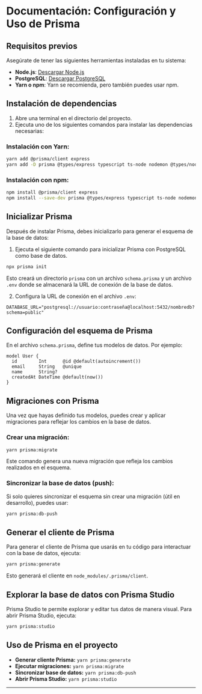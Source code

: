 
# Documentación: Configuración y Uso de Prisma

## Requisitos previos
Asegúrate de tener las siguientes herramientas instaladas en tu sistema:

- **Node.js**: [Descargar Node.js](https://nodejs.org)
- **PostgreSQL**: [Descargar PostgreSQL](https://www.postgresql.org/download/)
- **Yarn o npm**: Yarn se recomienda, pero también puedes usar npm.
  
## Instalación de dependencias

1. Abre una terminal en el directorio del proyecto.
2. Ejecuta uno de los siguientes comandos para instalar las dependencias necesarias:

### Instalación con Yarn:
```bash
yarn add @prisma/client express
yarn add -D prisma @types/express typescript ts-node nodemon @types/node
```

### Instalación con npm:
```bash
npm install @prisma/client express
npm install --save-dev prisma @types/express typescript ts-node nodemon @types/node
```

## Inicializar Prisma

Después de instalar Prisma, debes inicializarlo para generar el esquema de la base de datos:

1. Ejecuta el siguiente comando para inicializar Prisma con PostgreSQL como base de datos.

```bash
npx prisma init
```

Esto creará un directorio `prisma` con un archivo `schema.prisma` y un archivo `.env` donde se almacenará la URL de conexión de la base de datos.

2. Configura la URL de conexión en el archivo `.env`:

```env
DATABASE_URL="postgresql://usuario:contraseña@localhost:5432/nombredb?schema=public"
```

## Configuración del esquema de Prisma

En el archivo `schema.prisma`, define tus modelos de datos. Por ejemplo:

```prisma
model User {
  id        Int      @id @default(autoincrement())
  email     String   @unique
  name      String?
  createdAt DateTime @default(now())
}
```

## Migraciones con Prisma

Una vez que hayas definido tus modelos, puedes crear y aplicar migraciones para reflejar los cambios en la base de datos.

### Crear una migración:

```bash
yarn prisma:migrate
```

Este comando genera una nueva migración que refleja los cambios realizados en el esquema.

### Sincronizar la base de datos (push):

Si solo quieres sincronizar el esquema sin crear una migración (útil en desarrollo), puedes usar:

```bash
yarn prisma:db-push
```

## Generar el cliente de Prisma

Para generar el cliente de Prisma que usarás en tu código para interactuar con la base de datos, ejecuta:

```bash
yarn prisma:generate
```

Esto generará el cliente en `node_modules/.prisma/client`.

## Explorar la base de datos con Prisma Studio

Prisma Studio te permite explorar y editar tus datos de manera visual. Para abrir Prisma Studio, ejecuta:

```bash
yarn prisma:studio
```

## Uso de Prisma en el proyecto


- **Generar cliente Prisma:** `yarn prisma:generate`
- **Ejecutar migraciones:** `yarn prisma:migrate`
- **Sincronizar base de datos:** `yarn prisma:db-push`
- **Abrir Prisma Studio:** `yarn prisma:studio`

---


